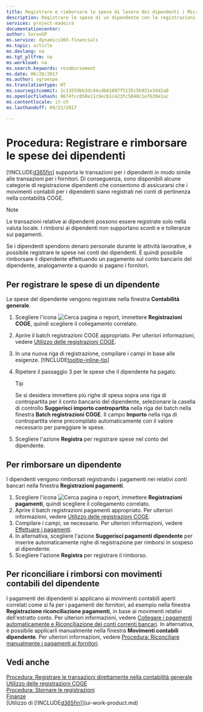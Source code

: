 ```yaml
---
title: Registrare e rimborsare le spese di lavoro dei dipendenti | Microsoft Docs
description: Registrare le spese di un dipendente con le registrazioni COGE nel conto del dipendente e successivamente registrare un pagamento verso il conto bancario del dipendente per rimborsarlo delle spese sostenute per il lavoro.
services: project-madeira
documentationcenter: 
author: SorenGP
ms.service: dynamics365-financials
ms.topic: article
ms.devlang: na
ms.tgt_pltfrm: na
ms.workload: na
ms.search.keywords: reimbursement
ms.date: 06/28/2017
ms.author: sgroespe
ms.translationtype: HT
ms.sourcegitcommit: 2c13559bb3dc44cdb61697f5135c5b931e34d2a8
ms.openlocfilehash: 8674fcc050e11c9ecb1c423fc5048c1ef630e1ac
ms.contentlocale: it-ch
ms.lasthandoff: 09/22/2017

---
```

# <a name="how-to-record-and-reimburse-employees-expenses"></a>Procedura: Registrare e rimborsare le spese dei dipendenti
[!INCLUDE[d365fin](includes/d365fin_md.md)] supporta le transazioni per i dipendenti in modo simile alle transazioni per i fornitori. Di conseguenza, sono disponibili alcune categorie di registrazione dipendenti che consentono di assicurarsi che i movimenti contabili per i dipendenti siano registrati nei conti di pertinenza nella contabilità COGE.

> [!NOTE]  
> Le transazioni relative ai dipendenti possono essere registrate solo nella valuta locale. I rimborsi ai dipendenti non supportano sconti e e tolleranze sui pagamenti.

Se i dipendenti spendono denaro personale durante le attività lavorative, è possibile registrare le spese nei conti dei dipendenti. È quindi possibile rimborsare il dipendente effettuando un pagamento sul conto bancario del dipendente, analogamente a quando si pagano i fornitori.

## <a name="to-record-an-employees-expense"></a>Per registrare le spese di un dipendente
Le spese del dipendente vengono registrate nella finestra **Contabilità generale**.
1. Scegliere l'icona ![Cerca pagina o report](media/ui-search/search_small.png "Cerca pagina o report"), immettere **Registrazioni COGE**, quindi scegliere il collegamento correlato.
2. Aprire il batch registrazioni COGE appropriato. Per ulteriori informazioni, vedere [Utilizzo delle registrazioni COGE](ui-work-general-journals.md).
3. In una nuova riga di registrazione, compilare i campi in base alle esigenze. [!INCLUDE[tooltip-inline-tip](includes/tooltip-inline-tip_md.md)]    
4. Ripetere il passaggio 3 per le spese che il dipendente ha pagato.

    > [!TIP]  
    > Se si desidera immettere più righe di spesa sopra una riga di contropartita per il conto bancario del dipendente, selezionare la casella di controllo **Suggerisci importo contropartita** nella riga del batch nella finestra **Batch registrazioni COGE**. Il campo **Importo** nella riga di contropartita viene precompilato automaticamente con il valore necessario per pareggiare le spese.
5. Scegliere l'azione **Registra** per registrare spese nel conto del dipendente.

## <a name="to-reimburse-an-employee"></a>Per rimborsare un dipendente
I dipendenti vengono rimborsati registrando i pagamenti nei relativi conti bancari nella finestra **Registrazioni pagamenti**.
1. Scegliere l'icona ![Cerca pagina o report](media/ui-search/search_small.png "icona Cerca pagina o report"), immettere **Registrazioni pagamenti**, quindi scegliere il collegamento correlato.
2. Aprire il batch registrazioni pagamenti appropriato. Per ulteriori informazioni, vedere [Utilizzo delle registrazioni COGE](ui-work-general-journals.md).
3. Compilare i campi, se necessario. Per ulteriori informazioni, vedere [Effettuare i pagamenti](payables-make-payments.md).
4. In alternativa, scegliere l'azione **Suggerisci pagamenti dipendente** per inserire automaticamente righe di registrazione per rimborsi in sospeso al dipendente.
5. Scegliere l'azione **Registra** per registrare il rimborso.  

## <a name="to-reconcile-reimbursements-with-employee-ledger-entries"></a>Per riconciliare i rimborsi con movimenti contabili del dipendente
I pagamenti dei dipendenti si applicano ai movimenti contabili aperti correlati come si fa per i pagamenti dei fornitori, ad esempio nella finestra **Registrazione riconciliazione pagamenti**, in base ai movimenti relativi dell'estratto conto. Per ulteriori informazioni, vedere [Collegare i pagamenti automaticamente e Riconciliazione dei conti correnti bancari](receivables-apply-payments-auto-reconcile-bank-accounts.md). In alternativa, è possibile applicarli manualmente nella finestra **Movimenti contabili dipendente**. Per ulteriori informazioni, vedere [Procedura: Riconciliare manualmente i pagamenti ai fornitori](payables-how-apply-purchase-transactions-manually.md).  

## <a name="see-also"></a>Vedi anche
[Procedura: Registrare le transazioni direttamente nella contabilità generale](finance-how-post-transactions-directly.md)  
[Utilizzo delle registrazioni COGE](ui-work-general-journals.md)  
[Procedura: Stornare le registrazioni](finance-how-reverse-journal-posting.md)  
[Finanze](finance.md)  
[Utilizzo di [!INCLUDE[d365fin](includes/d365fin_md.md)]](ui-work-product.md)  

